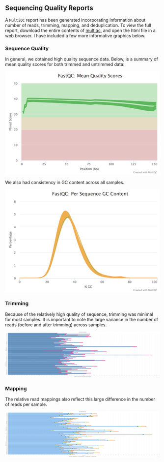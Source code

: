 ## Sequencing Quality Reports

A `MultiQC` report has been generated incorporating information about number of reads, trimming, mapping, and deduplication.  To view the full report, download the entire contents of [multiqc](./multiqc), and open the html file in a web browser.  I have included a few more informative graphics below.

### Sequence Quality

In general, we obtained high quality sequence data.  Below, is a summary of mean quality scores for both trimmed and untrimmed data:

![alt text](./images/MeanQuality.png)

We also had consistency in GC content across all samples.

![alt text](./images/GCcontent.png)

### Trimming

Because of the relatively high quality of sequence, trimming was minimal for most samples.  It is important to note the large variance in the number of reads (before and after trimming) across samples.

![alt text](./images/TrimStats.png)

### Mapping

The relative read mappings also reflect this large difference in the number of reads per sample.

![alt text](./images/PicardStats.png)